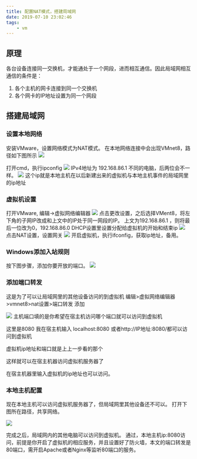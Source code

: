```yaml
---
title: 配置NAT模式，搭建局域网
date: 2019-07-10 23:02:46
tags:
    - vm
---
```

## 原理
各台设备连接同一交换机，才能通处于一个网段，进而相互通信。因此局域网相互通信的条件是：
1. 各个主机的网卡连接到同一个交换机
2. 各个网卡的IP地址设置为同一个网段

## 搭建局域网
### 设置本地网络
安装VMware，设置网络模式为NAT模式。
在本地网络连接中会出现VMnet8，路径如下图所示
![](/img_vm/vm-1.png)

打开cmd，执行ipconfig
![](/img_vm/vm-2.png)
IPv4地址为 192.168.86.1  不同的电脑，后两位会不一样。
![](/img_vm/vm-3.png)
这个ip就是本地主机在以后新建出来的虚拟机与本地主机事件的局域网里的ip地址
### 虚拟机设置
打开VMware,  编辑->虚拟网络编辑器
![](/img_vm/vm-4.png)
点击更改设置，之后选择VMent8，将左下角的子网IP改成和上文中的IP处于同一网段的IP。
上文为192.168.86.1 ，则将最后一位改为0，192.168.86.0
DHCP设置里设置分配给虚拟机的开始和结束ip
![](/img_vm/vm-5.png)
点击NAT设置，设置网关
![](/img_vm/vm-9.png)
开启虚拟机，执行ifconfig，获取ip地址，备用。
### Windows添加入站规则
按下图步骤，添加你要开放的端口。
![](/img_vm/vm-6.png) 

### 添加端口转发
这是为了可以让局域网里的其他设备访问的到虚拟机
编辑>虚拟网络编辑器>vmnet8>nat设置>端口转发 添加

![](/img_vm/vm-8.png)
主机端口填的是你希望在宿主机访问哪个端口就可以访问到虚拟机

这里是8080 我在宿主机输入 localhost:8080 或者http://IP地址:8080/都可以访问到虚拟机

虚拟机ip地址和端口就是上上一步看的那个

这样就可以在宿主机器访问虚拟机服务器了

在宿主机器里输入虚拟机的ip地址也可以访问。
### 本地主机配置
现在本地主机可以访问虚拟机服务器了，但局域网里其他设备还不可以。
打开下图所在路径，共享网络。

![](/img_vm/vm-7.png)

完成之后，局域网内的其他电脑可以访问到虚拟机。
通过，本地主机ip:8080访问，前提是你开启了虚拟机的相应服务，并且设置好了防火墙，本文的端口转发是80端口，需开启Apache或者Nginx等监听80端口的服务。






